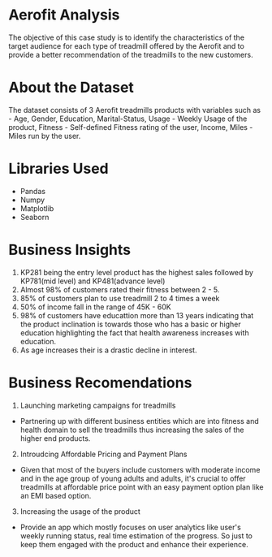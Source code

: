 # Aerofit Analysis

The objective of this case study is to identify the characteristics of the target audience for each type of treadmill offered by the Aerofit and to provide a better recommendation of the treadmills to the new customers.

# About the Dataset

The dataset consists of 3 Aerofit treadmills products with variables such as - Age, Gender, Education, Marital-Status, Usage - Weekly Usage of the product, Fitness - Self-defined Fitness rating of the user, Income, Miles - Miles run by the user.

# Libraries Used

* Pandas
* Numpy
* Matplotlib
* Seaborn

# Business Insights

1. KP281 being the entry level product has the highest sales followed by KP781(mid level) and KP481(advance level)
2. Almost 98% of customers rated their fitness between 2 - 5.
3. 85% of customers plan to use treadmill 2 to 4 times a week
4. 50% of income fall in the range of 45K - 60K
5. 98% of customers have educattion more than 13 years indicating that the product inclination is towards those who has a basic or higher education highlighting the fact that health awareness increases with education.
6. As age increases their is a drastic decline in interest.

# Business Recomendations

1. Launching marketing campaigns for treadmills
  * Partnering up with different business entities which are into fitness and health domain to sell the treadmills thus increasing the sales of the higher end products.
2. Introudcing Affordable Pricing and Payment Plans
  * Given that most of the buyers include customers with moderate income and in the age group of young adults and adults, it's crucial to offer treadmills at affordable price point with an easy payment option plan like an EMI based option.
3. Increasing the usage of the product
  * Provide an app which mostly focuses on user analytics like user's weekly running status, real time estimation of the progress. So just to keep them engaged with the product and enhance their experience.

